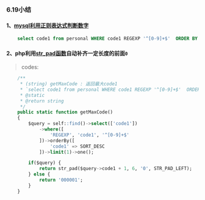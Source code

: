 ### 6.19小结
#### 1、[mysql利用正则表达式判断数字](http://welcome66.iteye.com/blog/2241921)
```SQL
    select code1 from personal WHERE code1 REGEXP '^[0-9]+$'  ORDER BY code1 DESC LIMIT 1;
```

#### 2、php利用[str_pad函数](http://php.net/manual/zh/function.str-pad.php)自动补齐一定长度的前面`0`

> codes:

```SQL
    /**
     * (string) getMaxCode : 返回最大code1
     * `select code1 from personal WHERE code1 REGEXP '^[0-9]+$'  ORDER BY code1 DESC LIMIT 1;`
     * @static
     * @return string
     */
    public static function getMaxCode()
    {
        $query = self::find()->select(['code1'])
            ->where([
                'REGEXP', 'code1', '^[0-9]+$'
            ])->orderBy([
                'code1' => SORT_DESC
            ])->limit(1)->one();

        if($query) {
            return str_pad($query->code1 + 1, 6, '0', STR_PAD_LEFT);
        } else {
            return '000001';
        }
    }
```